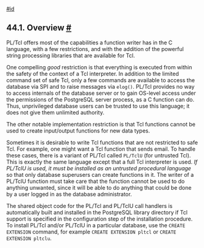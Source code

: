 [#id](#PLTCL-OVERVIEW)

## 44.1. Overview [#](#PLTCL-OVERVIEW)

PL/Tcl offers most of the capabilities a function writer has in the C language, with a few restrictions, and with the addition of the powerful string processing libraries that are available for Tcl.

One compelling _good_ restriction is that everything is executed from within the safety of the context of a Tcl interpreter. In addition to the limited command set of safe Tcl, only a few commands are available to access the database via SPI and to raise messages via `elog()`. PL/Tcl provides no way to access internals of the database server or to gain OS-level access under the permissions of the PostgreSQL server process, as a C function can do. Thus, unprivileged database users can be trusted to use this language; it does not give them unlimited authority.

The other notable implementation restriction is that Tcl functions cannot be used to create input/output functions for new data types.

Sometimes it is desirable to write Tcl functions that are not restricted to safe Tcl. For example, one might want a Tcl function that sends email. To handle these cases, there is a variant of PL/Tcl called `PL/TclU` (for untrusted Tcl). This is exactly the same language except that a full Tcl interpreter is used. _If PL/TclU is used, it must be installed as an untrusted procedural language_ so that only database superusers can create functions in it. The writer of a PL/TclU function must take care that the function cannot be used to do anything unwanted, since it will be able to do anything that could be done by a user logged in as the database administrator.

The shared object code for the PL/Tcl and PL/TclU call handlers is automatically built and installed in the PostgreSQL library directory if Tcl support is specified in the configuration step of the installation procedure. To install PL/Tcl and/or PL/TclU in a particular database, use the `CREATE EXTENSION` command, for example `CREATE EXTENSION pltcl` or `CREATE EXTENSION pltclu`.
